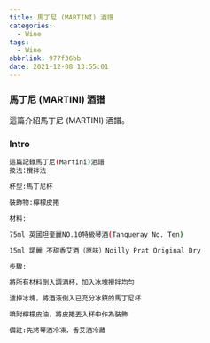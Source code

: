 ```yaml
---
title: 馬丁尼 (MARTINI) 酒譜
categories:
  - Wine
tags:
  - Wine
abbrlink: 977f36bb
date: 2021-12-08 13:55:01
---
```

### 馬丁尼 (MARTINI) 酒譜
<!--more-->
這篇介紹馬丁尼 (MARTINI) 酒譜。

### Intro
```sh
這篇記錄馬丁尼(Martini)酒譜
技法:攪拌法

杯型:馬丁尼杯

裝飾物:檸檬皮捲

材料:

75ml 英國坦奎麗NO.10特級琴酒(Tanqueray No. Ten)

15ml 諾麗 不甜香艾酒（原味）Noilly Prat Original Dry

步驟:

將所有材料倒入調酒杯，加入冰塊攪拌均勻

濾掉冰塊，將酒液倒入已充分冰鎮的馬丁尼杯

噴附檸檬皮油，將皮捲丟入杯中作為裝飾

備註:先將琴酒冷凍，香艾酒冷藏
```